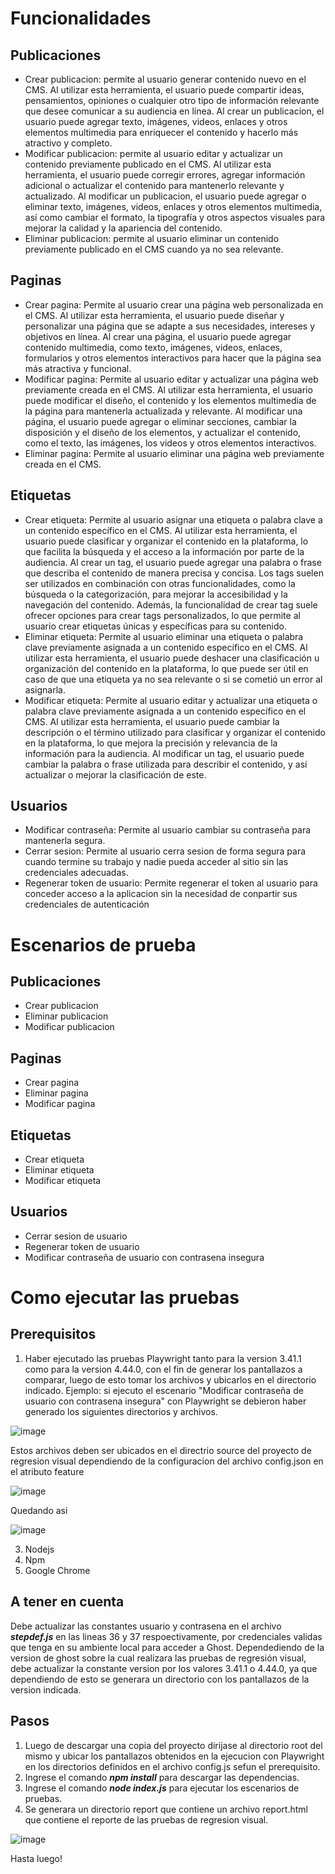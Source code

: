 # Funcionalidades

## Publicaciones

- Crear publicacion: permite al usuario generar contenido nuevo en el CMS. Al utilizar esta herramienta, el usuario
  puede compartir ideas, pensamientos, opiniones o cualquier otro tipo de información relevante que desee comunicar a su
  audiencia en línea. Al crear un publicacion, el usuario puede agregar texto, imágenes, videos, enlaces y otros
  elementos multimedia para enriquecer el contenido y hacerlo más atractivo y completo.
- Modificar publicacion: permite al usuario editar y actualizar un contenido previamente publicado en el CMS. Al
  utilizar esta herramienta, el usuario puede corregir errores, agregar información adicional o actualizar el contenido
  para mantenerlo relevante y actualizado. Al modificar un publicacion, el usuario puede agregar o eliminar texto,
  imágenes, videos, enlaces y otros elementos multimedia, así como cambiar el formato, la tipografía y otros aspectos
  visuales para mejorar la calidad y la apariencia del contenido.
- Eliminar publicacion: permite al usuario eliminar un contenido previamente publicado en el CMS cuando ya no sea
  relevante.

## Paginas

- Crear pagina: Permite al usuario crear una página web personalizada en el CMS. Al utilizar esta herramienta, el
  usuario puede diseñar y personalizar una página que se adapte a sus necesidades, intereses y objetivos en línea. Al
  crear una página, el usuario puede agregar contenido multimedia, como texto, imágenes, videos, enlaces, formularios y
  otros elementos interactivos para hacer que la página sea más atractiva y funcional.
- Modificar pagina: Permite al usuario editar y actualizar una página web previamente creada en el CMS. Al utilizar esta
  herramienta, el usuario puede modificar el diseño, el contenido y los elementos multimedia de la página para
  mantenerla actualizada y relevante. Al modificar una página, el usuario puede agregar o eliminar secciones, cambiar la
  disposición y el diseño de los elementos, y actualizar el contenido, como el texto, las imágenes, los videos y otros
  elementos interactivos.
- Eliminar pagina: Permite al usuario eliminar una página web previamente creada en el CMS.

## Etiquetas

- Crear etiqueta: Permite al usuario asignar una etiqueta o palabra clave a un contenido específico en el CMS. Al
  utilizar esta herramienta, el usuario puede clasificar y organizar el contenido en la plataforma, lo que facilita la
  búsqueda y el acceso a la información por parte de la audiencia. Al crear un tag, el usuario puede agregar una palabra
  o frase que describa el contenido de manera precisa y concisa. Los tags suelen ser utilizados en combinación con otras
  funcionalidades, como la búsqueda o la categorización, para mejorar la accesibilidad y la navegación del contenido.
  Además, la funcionalidad de crear tag suele ofrecer opciones para crear tags personalizados, lo que permite al usuario
  crear etiquetas únicas y específicas para su contenido.
- Eliminar etiqueta: Permite al usuario eliminar una etiqueta o palabra clave previamente asignada a un contenido
  específico en el CMS. Al utilizar esta herramienta, el usuario puede deshacer una clasificación u organización del
  contenido en la plataforma, lo que puede ser útil en caso de que una etiqueta ya no sea relevante o si se cometió un
  error al asignarla.
- Modificar etiqueta: Permite al usuario editar y actualizar una etiqueta o palabra clave previamente asignada a un
  contenido específico en el CMS. Al utilizar esta herramienta, el usuario puede cambiar la descripción o el término
  utilizado para clasificar y organizar el contenido en la plataforma, lo que mejora la precisión y relevancia de la
  información para la audiencia. Al modificar un tag, el usuario puede cambiar la palabra o frase utilizada para
  describir el contenido, y así actualizar o mejorar la clasificación de este.

## Usuarios

- Modificar contraseña: Permite al usuario cambiar su contraseña para mantenerla segura.
- Cerrar sesion: Permite al usuario cerra sesion de forma segura para cuando termine su trabajo y nadie pueda acceder al
  sitio sin las credenciales adecuadas.
- Regenerar token de usuario: Permite regenerar el token al usuario para conceder acceso a la aplicacion sin la
  necesidad de conpartir sus credenciales de autenticación

# Escenarios de prueba

## Publicaciones

- Crear publicacion
- Eliminar publicacion
- Modificar publicacion

## Paginas

- Crear pagina
- Eliminar pagina
- Modificar pagina

## Etiquetas

- Crear etiqueta
- Eliminar etiqueta
- Modificar etiqueta

## Usuarios

- Cerrar sesion de usuario
- Regenerar token de usuario
- Modificar contraseña de usuario con contrasena insegura

# Como ejecutar las pruebas
## Prerequisitos
1. Haber ejecutado las pruebas Playwright tanto para la version 3.41.1 como para la version 4.44.0, con el fin de generar los pantallazos a comparar, luego de esto tomar los archivos y ubicarlos en el directorio indicado. Ejemplo: si ejecuto el escenario "Modificar contraseña de usuario con contrasena insegura" con Playwright se debieron haber generado los siguientes directorios y archivos.

![image](https://github.com/mamartinezp123/ghost/assets/124101154/7e1c1cca-ef5b-4c99-be22-ad50fc01af77)

Estos archivos deben ser ubicados en el directrio source del proyecto de regresion visual dependiendo de la configuracion del archivo config.json en el atributo feature

![image](https://github.com/mamartinezp123/ghost/assets/124101154/1c3c43c8-2abd-42a4-83b6-f91f4e919c09)

Quedando asi

![image](https://github.com/mamartinezp123/ghost/assets/124101154/bc616b47-676d-459c-8889-5549cd45a3aa)

3. Nodejs
4. Npm
5. Google Chrome
## A tener en cuenta
Debe actualizar las constantes usuario y contrasena en el archivo __*stepdef.js*__ en las lineas 36 y 37 respoectivamente, por credenciales validas que tenga en su ambiente local para acceder a Ghost.
Dependediendo de la version de ghost sobre la cual realizara las pruebas de regresión visual, debe actualizar la constante version por los valores 3.41.1 o 4.44.0, ya que dependiendo de esto se generara un directorio con los pantallazos de la version indicada.
## Pasos
1. Luego de descargar una copia del proyecto dirijase al directorio root del mismo y ubicar los pantallazos obtenidos en la ejecucion con Playwright en los directorios definidos en el archivo config.js sefun el prerequisito.
2. Ingrese el comando __*npm install*__ para descargar las dependencias.
3. Ingrese el comando __*node index.js*__ para ejecutar los escenarios de pruebas.
4. Se generara un directorio report que contiene un archivo report.html que contiene el reporte de las pruebas de regresion visual.

![image](https://github.com/mamartinezp123/ghost/assets/124101154/13c3a7da-59e9-4f82-af21-afc35c8fa87d)

Hasta luego!

